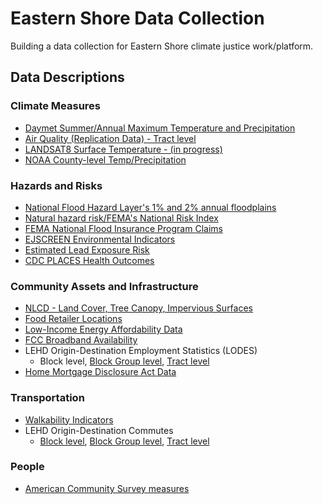 # Eastern Shore Data Collection

Building a data collection for Eastern Shore climate justice work/platform.

## Data Descriptions

### Climate Measures
* [Daymet Summer/Annual Maximum Temperature and Precipitation](https://virginiaequitycenter.github.io/summer-sandbox/daymet_cville.html)
* [Air Quality (Replication Data) - Tract level](https://virginiaequitycenter.github.io/summer-sandbox/airquality_eastern.html)
* [LANDSAT8 Surface Temperature - (in progress)](https://virginiaequitycenter.github.io/summer-sandbox/landsat8_explore.html)
* [NOAA County-level Temp/Precipitation](https://virginiaequitycenter.github.io/summer-sandbox/noaa_cville.html)


### Hazards and Risks
* [National Flood Hazard Layer's 1% and 2% annual floodplains](https://virginiaequitycenter.github.io/summer-sandbox/nfhl_cville.html)
* [Natural hazard risk/FEMA's National Risk Index](https://virginiaequitycenter.github.io/summer-sandbox/fema_nri_eastern.html)
* [FEMA National Flood Insurance Program Claims](https://virginiaequitycenter.github.io/summer-sandbox/femaclaims_cville.html)
* [EJSCREEN Environmental Indicators](https://virginiaequitycenter.github.io/summer-sandbox/ejscreen_cville.html)
* [Estimated Lead Exposure Risk](https://virginiaequitycenter.github.io/summer-sandbox/lead_exposure_cville.html)
* [CDC PLACES Health Outcomes](https://virginiaequitycenter.github.io/summer-sandbox/cdcplaces_cville.html)


### Community Assets and Infrastructure
* [NLCD - Land Cover, Tree Canopy, Impervious Surfaces](https://virginiaequitycenter.github.io/summer-sandbox/nlcd_cville.html)
* [Food Retailer Locations](https://virginiaequitycenter.github.io/summer-sandbox/food_retail_cville.html)
* [Low-Income Energy Affordability Data](https://virginiaequitycenter.github.io/summer-sandbox/lead_eastern.html)
* [FCC Broadband Availability](https://virginiaequitycenter.github.io/summer-sandbox/fcc_cville.html)
* LEHD Origin-Destination Employment Statistics (LODES)
    - Block level, [Block Group level](https://virginiaequitycenter.github.io/summer-sandbox/lodes_cville_blkgr.html), [Tract level](https://virginiaequitycenter.github.io/summer-sandbox/lodes_cvl_tract.html)
* [Home Mortgage Disclosure Act Data](https://virginiaequitycenter.github.io/summer-sandbox/hmda_cville_tract.html)

### Transportation
* [Walkability Indicators](https://virginiaequitycenter.github.io/summer-sandbox/walkability_eastern.html)
* LEHD Origin-Destination Commutes
  - [Block level](https://virginiaequitycenter.github.io/summer-sandbox/lodes_commute_cville_block.html), [Block Group level](https://virginiaequitycenter.github.io/summer-sandbox/lodes_commute_cville_blkgp.html), [Tract level](https://virginiaequitycenter.github.io/summer-sandbox/lodes_commute_cville_tract.html)

### People
* [American Community Survey measures](https://virginiaequitycenter.github.io/summer-sandbox/Population-data-table.html)
